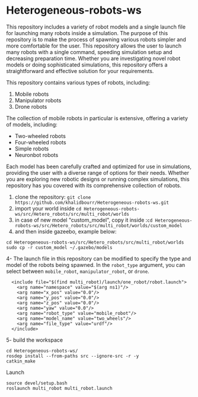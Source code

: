 # Heterogeneous-robots-ws

This repository includes a variety of robot models and a single launch file for launching many robots inside a simulation. The purpose of this repository is to make the process of spawning various robots simpler and more comfortable for the user. This repository allows the user to launch many robots with a single command, speeding simulation setup and decreasing preparation time. Whether you are investigating novel robot models or doing sophisticated simulations, this repository offers a straightforward and effective solution for your requirements.

This repository contains various types of robots, including:

1. Mobile robots
2. Manipulator robots
3. Drone robots

The collection of mobile robots in particular is extensive, offering a variety of models, including:

* Two-wheeled robots
* Four-wheeled robots
* Simple robots
* Neuronbot robots

Each model has been carefully crafted and optimized for use in simulations, providing the user with a diverse range of options for their needs. Whether you are exploring new robotic designs or running complex simulations, this repository has you covered with its comprehensive collection of robots.



1. clone the repository: `git clone https://github.com/khalidbourr/Heterogeneous-robots-ws.git`
2. import your world inside `cd Heterogeneous-robots-ws/src/Hetero_robots/src/multi_robot/worlds`
3. in case of new model "custom_model", copy it inside :`cd Heterogeneous-robots-ws/src/Hetero_robots/src/multi_robot/worlds/custom_model`
4. and then inside gazeebo, example below:
```
cd Heterogeneous-robots-ws/src/Hetero_robots/src/multi_robot/worlds
sudo cp -r custom_model ~/.gazebo/models
```
4- The launch file in this repository can be modified to specify the type and model of the robots being spawned. In the `robot_type` argument, you can select between `mobile_robot`, `manipulator_robot`, or `drone`.

```
  <include file="$(find multi_robot)/launch/one_robot/robot.launch">
    <arg name="namespace" value="$(arg ns1)"/>
    <arg name="x_pos" value="0.0"/>
    <arg name="y_pos" value="0.0"/>
    <arg name="z_pos" value="0.0"/>
    <arg name="yaw" value="0.0"/>
    <arg name="robot_type" value="mobile_robot"/>
    <arg name="model_name" value="two_wheels"/>
    <arg name="file_type" value="urdf"/>
  </include>
  ```
  
5- build the workspace 
```
cd Heterogeneous-robots-ws/
rosdep install --from-paths src --ignore-src -r -y
catkin_make
```
Launch
```
source devel/setup.bash
roslaunch multi_robot multi_robot.launch
```

